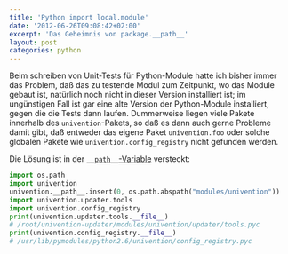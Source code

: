 ```yaml
---
title: 'Python import local.module'
date: '2012-06-26T09:08:42+02:00'
excerpt: 'Das Geheimnis von package.__path__'
layout: post
categories: python
---
```


Beim schreiben von Unit-Tests für Python-Module hatte ich bisher immer das Problem, daß das zu testende Modul zum Zeitpunkt, wo das Module gebaut ist, natürlich noch nicht in dieser Version installiert ist; im ungünstigen Fall ist gar eine alte Version der Python-Module installiert, gegen die die Tests dann laufen. Dummerweise liegen viele Pakete innerhalb des `univention`-Pakets, so daß es dann auch gerne Probleme damit gibt, daß entweder das eigene Paket `univention.foo` oder solche globalen Pakete wie `univention.config_registry` nicht gefunden werden.

Die Lösung ist in der [`__path__`-Variable](http://docs.python.org/tutorial/modules.html#packages-in-multiple-directories) versteckt:
```python
import os.path
import univention
univention.__path__.insert(0, os.path.abspath("modules/univention"))
import univention.updater.tools
import univention.config_registry
print(univention.updater.tools.__file__)
# /root/univention-updater/modules/univention/updater/tools.pyc
print(univention.config_registry.__file__)
# /usr/lib/pymodules/python2.6/univention/config_registry.pyc
```
